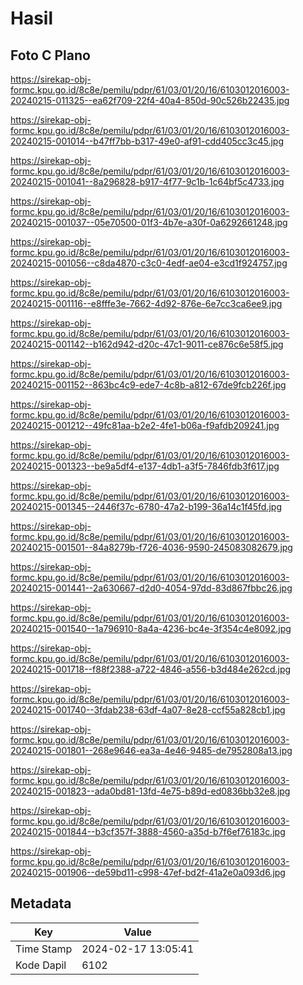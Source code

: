 # Hasil

## Foto C Plano

https://sirekap-obj-formc.kpu.go.id/8c8e/pemilu/pdpr/61/03/01/20/16/6103012016003-20240215-011325--ea62f709-22f4-40a4-850d-90c526b22435.jpg

https://sirekap-obj-formc.kpu.go.id/8c8e/pemilu/pdpr/61/03/01/20/16/6103012016003-20240215-001014--b47ff7bb-b317-49e0-af91-cdd405cc3c45.jpg

https://sirekap-obj-formc.kpu.go.id/8c8e/pemilu/pdpr/61/03/01/20/16/6103012016003-20240215-001041--8a296828-b917-4f77-9c1b-1c64bf5c4733.jpg

https://sirekap-obj-formc.kpu.go.id/8c8e/pemilu/pdpr/61/03/01/20/16/6103012016003-20240215-001037--05e70500-01f3-4b7e-a30f-0a6292661248.jpg

https://sirekap-obj-formc.kpu.go.id/8c8e/pemilu/pdpr/61/03/01/20/16/6103012016003-20240215-001056--c8da4870-c3c0-4edf-ae04-e3cd1f924757.jpg

https://sirekap-obj-formc.kpu.go.id/8c8e/pemilu/pdpr/61/03/01/20/16/6103012016003-20240215-001116--e8fffe3e-7662-4d92-876e-6e7cc3ca6ee9.jpg

https://sirekap-obj-formc.kpu.go.id/8c8e/pemilu/pdpr/61/03/01/20/16/6103012016003-20240215-001142--b162d942-d20c-47c1-9011-ce876c6e58f5.jpg

https://sirekap-obj-formc.kpu.go.id/8c8e/pemilu/pdpr/61/03/01/20/16/6103012016003-20240215-001152--863bc4c9-ede7-4c8b-a812-67de9fcb226f.jpg

https://sirekap-obj-formc.kpu.go.id/8c8e/pemilu/pdpr/61/03/01/20/16/6103012016003-20240215-001212--49fc81aa-b2e2-4fe1-b06a-f9afdb209241.jpg

https://sirekap-obj-formc.kpu.go.id/8c8e/pemilu/pdpr/61/03/01/20/16/6103012016003-20240215-001323--be9a5df4-e137-4db1-a3f5-7846fdb3f617.jpg

https://sirekap-obj-formc.kpu.go.id/8c8e/pemilu/pdpr/61/03/01/20/16/6103012016003-20240215-001345--2446f37c-6780-47a2-b199-36a14c1f45fd.jpg

https://sirekap-obj-formc.kpu.go.id/8c8e/pemilu/pdpr/61/03/01/20/16/6103012016003-20240215-001501--84a8279b-f726-4036-9590-245083082679.jpg

https://sirekap-obj-formc.kpu.go.id/8c8e/pemilu/pdpr/61/03/01/20/16/6103012016003-20240215-001441--2a630667-d2d0-4054-97dd-83d867fbbc26.jpg

https://sirekap-obj-formc.kpu.go.id/8c8e/pemilu/pdpr/61/03/01/20/16/6103012016003-20240215-001540--1a796910-8a4a-4236-bc4e-3f354c4e8092.jpg

https://sirekap-obj-formc.kpu.go.id/8c8e/pemilu/pdpr/61/03/01/20/16/6103012016003-20240215-001718--f88f2388-a722-4846-a556-b3d484e262cd.jpg

https://sirekap-obj-formc.kpu.go.id/8c8e/pemilu/pdpr/61/03/01/20/16/6103012016003-20240215-001740--3fdab238-63df-4a07-8e28-ccf55a828cb1.jpg

https://sirekap-obj-formc.kpu.go.id/8c8e/pemilu/pdpr/61/03/01/20/16/6103012016003-20240215-001801--268e9646-ea3a-4e46-9485-de7952808a13.jpg

https://sirekap-obj-formc.kpu.go.id/8c8e/pemilu/pdpr/61/03/01/20/16/6103012016003-20240215-001823--ada0bd81-13fd-4e75-b89d-ed0836bb32e8.jpg

https://sirekap-obj-formc.kpu.go.id/8c8e/pemilu/pdpr/61/03/01/20/16/6103012016003-20240215-001844--b3cf357f-3888-4560-a35d-b7f6ef76183c.jpg

https://sirekap-obj-formc.kpu.go.id/8c8e/pemilu/pdpr/61/03/01/20/16/6103012016003-20240215-001906--de59bd11-c998-47ef-bd2f-41a2e0a093d6.jpg


## Metadata

| Key        | Value               |
| ---------- | ------------------- |
| Time Stamp | 2024-02-17 13:05:41 |
| Kode Dapil | 6102                |



